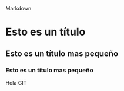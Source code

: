 Markdown
# Esto es un título
## Esto es un título mas pequeño
### Esto es un título mas pequeño

Hola GIT
